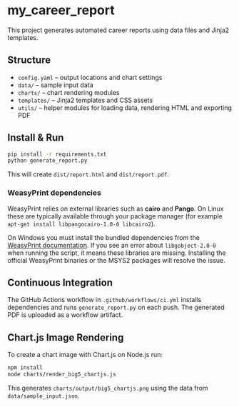 # my_career_report

This project generates automated career reports using data files and Jinja2 templates.

## Structure

- `config.yaml` – output locations and chart settings
- `data/` – sample input data
- `charts/` – chart rendering modules
- `templates/` – Jinja2 templates and CSS assets
- `utils/` – helper modules for loading data, rendering HTML and exporting PDF

## Install & Run

```bash
pip install -r requirements.txt
python generate_report.py
```

This will create `dist/report.html` and `dist/report.pdf`.

### WeasyPrint dependencies

WeasyPrint relies on external libraries such as **cairo** and **Pango**. On
Linux these are typically available through your package manager (for example
`apt-get install libpangocairo-1.0-0 libcairo2`).

On Windows you must install the bundled dependencies from the
[WeasyPrint documentation](https://doc.courtbouillon.org/weasyprint/stable/first_steps.html#installation).
If you see an error about `libgobject-2.0-0` when running the script, it means
these libraries are missing. Installing the official WeasyPrint binaries or the
MSYS2 packages will resolve the issue.

## Continuous Integration

The GitHub Actions workflow in `.github/workflows/ci.yml` installs dependencies and runs `generate_report.py` on each push. The generated PDF is uploaded as a workflow artifact.

## Chart.js Image Rendering

To create a chart image with Chart.js on Node.js run:

```bash
npm install
node charts/render_big5_chartjs.js
```

This generates `charts/output/big5_chartjs.png` using the data from `data/sample_input.json`.
